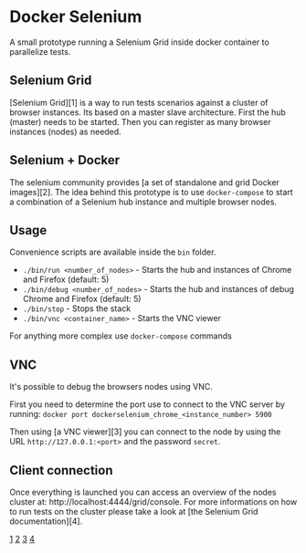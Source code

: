 # Docker Selenium

A small prototype running a Selenium Grid inside docker container to parallelize tests.

## Selenium Grid

[Selenium Grid][1] is a way to run tests scenarios against a cluster of browser instances.
Its based on a  master slave architecture. First the hub (master) needs to be started.
Then you can register as many browser instances (nodes) as needed.

## Selenium + Docker

The selenium community provides [a set of standalone and grid Docker images][2]. The
idea behind this prototype is to use `docker-compose` to start a combination of
a Selenium hub instance and multiple browser nodes.

## Usage

Convenience scripts are available inside the `bin` folder.

* `./bin/run <number_of_nodes>` - Starts the hub and instances of Chrome and Firefox (default: 5)
* `./bin/debug <number_of_nodes>` - Starts the hub and instances of debug Chrome and Firefox (default: 5)
* `./bin/stop` - Stops the stack
* `./bin/vnc <container_name>` - Starts the VNC viewer

For anything more complex use `docker-compose` commands

## VNC

It's possible to debug the browsers nodes using VNC.

First you need to determine the port use to connect to the VNC server by
running: `docker port dockerselenium_chrome_<instance_number> 5900`

Then using [a VNC viewer][3] you can connect to the node by using the URL 
`http://127.0.0.1:<port>` and the password `secret`.

## Client connection

Once everything is launched you can access an overview of the nodes cluster at: http://localhost:4444/grid/console.
For more informations on how to run tests on the cluster please take a look
at [the Selenium Grid documentation][4].


[1](https://github.com/SeleniumHQ/selenium/wiki/Grid2)
[2](https://github.com/SeleniumHQ/docker-selenium)
[3](https://www.realvnc.com/en/connect/download/viewer/)
[4](https://github.com/SeleniumHQ/selenium/wiki/Grid2#using-grid-to-run-tests)

